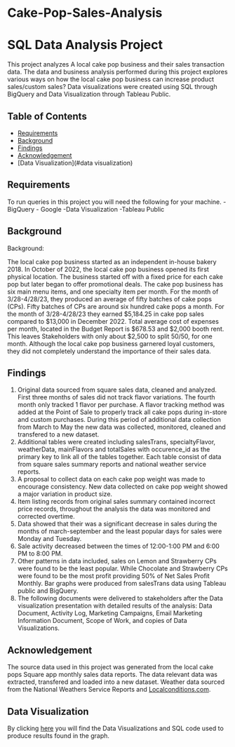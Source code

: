 # Cake-Pop-Sales-Analysis

# SQL Data Analysis Project

This project analyzes A local cake pop business and their sales transaction data. The data and business analysis performed during this project explores various ways on how the local cake pop business can increase product sales/custom sales? Data visualizations were created using SQL through BigQuery and Data Visualization through Tableau Public. 

## Table of Contents
+ [Requirements](#requirements)
+ [Background](#background)
+ [Findings](#findings)
+ [Acknowledgement](#Acknowledgement)
+ [Data Visualization](#data visualization)

## Requirements
To run queries in this project you will need the following for your machine.
-BigQuery - Google
-Data Visualization -Tableau Public

## Background
Background: 

The local cake pop business started as an independent in-house bakery 2018. In October of 2022, the local cake pop business opened its first physical location. The business started off with a fixed price for each cake pop but later began to offer promotional deals. The cake pop business has six main menu items, and one specialty item per month. For the month of 3/28-4/28/23, they produced an average of fifty batches of cake pops (CPs). Fifty batches of CPs are around six hundred cake pops a month. For the month of 3/28-4/28/23 they earned $5,184.25 in cake pop sales compared to $13,000 in December 2022. Total average cost of expenses per month, located in the Budget Report is $678.53 and $2,000 booth rent.  This leaves Stakeholders with only about $2,500 to split 50/50, for one month. Although the local cake pop business garnered loyal customers, they did not completely understand the importance of their sales data. 

## Findings
1. Original data sourced from square sales data, cleaned and analyzed. First three months of sales did not track flavor variations. The fourth month only tracked 1 flavor per purchase. A flavor tracking method was added at the Point of Sale to properly track all cake pops during in-store and custom purchases. During this period of additional data collection from March to May the new data was collected, monitored, cleaned and transfered to a new dataset.
2. Additional tables were created including salesTrans, specialtyFlavor, weatherData, mainFlavors and totalSales with occurence_id as the primary key to link all of the tables together. Each table consist of data from square sales summary reports and national weather service reports.
3. A proposal to collect data on each cake pop weight was made to encourage consistency. New data collected on cake pop weight showed a major variation in product size.
4. Item listing records from original sales summary contained incorrect price records, throughout the analysis the data was monitored and corrected overtime.
5. Data showed that their was a significant decrease in sales during the months of march-september and the least popular days for sales were Monday and Tuesday.
6. Sale activity decreased between the times of 12:00-1:00 PM and 6:00 PM to 8:00 PM.
7. Other patterns in data included, sales on Lemon and Strawberry CPs were found to be the least popular. While Chocolate and Strawberry CPs were found to be the most profit providing 50% of Net Sales Profit Monthly. Bar graphs were produced from salesTrans data using Tableau public and BigQuery.
8. The following documents were delivered to stakeholders after the Data visualization presentation with detailed results of the analysis: Data Document, Activity Log, Marketing Campaigns, Email Marketing Information Document, Scope of Work, and copies of Data Visualizations.

## Acknowledgement
The source data used in this project was generated from the local cake pops Square app monthly sales data reports. The data relevant data was extracted, transfered and loaded into a new dataset. Weather data sourced from the National Weathers Service Reports and [Localconditions.com](https://www.localconditions.com/weather-kenwood-ohio/oh334/past.php).

## Data Visualization
By clicking [here](https://github.com/Aunestly/Cake-Pop-Sales-Analysis/blob/main/Data-Visualization) you will find the Data Visualizations and SQL code used to produce results found in the graph.

